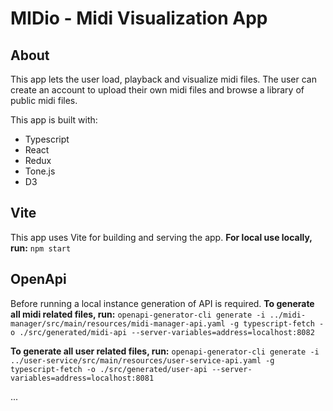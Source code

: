 # MIDio - Midi Visualization App

## About

This app lets the user load, playback and visualize midi files.
The user can create an account to upload their own midi files and browse a library of public midi files.

This app is built with:
- Typescript
- React
- Redux
- Tone.js
- D3

## Vite

This app uses Vite for building and serving the app.
**For local use locally, run:** `npm start`

## OpenApi

Before running a local instance generation of API is required.
**To generate all midi related files, run:** `openapi-generator-cli generate -i ../midi-manager/src/main/resources/midi-manager-api.yaml -g typescript-fetch -o ./src/generated/midi-api --server-variables=address=localhost:8082`

**To generate all user related files, run:** `openapi-generator-cli generate -i ../user-service/src/main/resources/user-service-api.yaml -g typescript-fetch -o ./src/generated/user-api --server-variables=address=localhost:8081`

...
